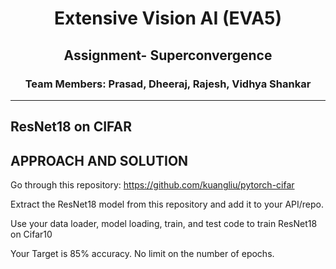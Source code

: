 <h1 align="center">Extensive Vision AI (EVA5)</h1>

<h2 align="center">Assignment- Superconvergence </h2>

<h3 align="center"> Team Members: Prasad, Dheeraj, Rajesh, Vidhya Shankar </h3>

---
**ResNet18 on CIFAR**
---



**APPROACH AND SOLUTION**
----
Go through this repository: https://github.com/kuangliu/pytorch-cifar

Extract the ResNet18 model from this repository and add it to your API/repo.

Use your data loader, model loading, train, and test code to train ResNet18 on Cifar10

Your Target is 85% accuracy. No limit on the number of epochs.  
